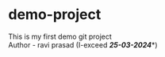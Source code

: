 # demo-project
This is my first demo git project
<br>
Author - ravi prasad (I-exceed  *******25-03-2024********)
